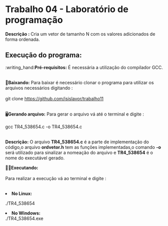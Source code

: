 <h1>Trabalho 04 - Laboratório de programação</h1> 
<p><b>Descrição : </b> Cria um vetor de tamanho N com os valores adicionados de forma ordenada.</p> 

<h2>Execução do programa: </h2>
:writing_hand:<b>Pré-requisitos:</b> É necessária a utilização do compilador GCC.<br></br>

:floppy_disk:<b>Baixando:</b> Para baixar é necessário clonar o programa para utilizar os arquivos necessários digitando : <br></br>
git clone https://github.com/isislavor/trabalho11
<br></br>

:desktop_computer:<b>Gerando arquivo:</b> Para gerar o arquivo vá até o terminal  e digite :<br></br>
gcc TR4_538654.c -o TR4_538654.c  <br></br>

<p><b>Descrição:</b> O arquivo <b>TR4_538654.c</b> é a parte de implementação do código,o arquivo <b>ordvetor.h</b> tem as funções implementadas,o comando <b>-o</b> será utilizado para sinalizar a nomeação do arquivo e <b>TR4_538654</b> é o nome do executável gerado.</p>

:woman_technologist:<b>Executando:</b> <br></br>
Para realizar a execução vá ao terminal e digite : <br></br>
<li><b>No Linux:</b></li> 
<p>./TR4_538654</p>
<li><b>No Windows:</b></li> 
./TR4_538654.exe <br></br>
